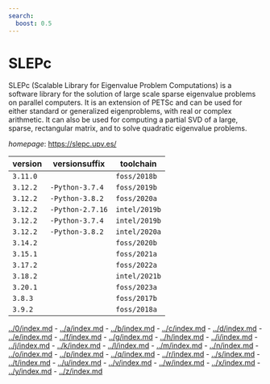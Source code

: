 ```yaml
---
search:
  boost: 0.5
---
```

# SLEPc

SLEPc (Scalable Library for Eigenvalue Problem Computations) is a software library for the solution  of large scale sparse eigenvalue problems on parallel computers. It is an extension of PETSc and can be used for  either standard or generalized eigenproblems, with real or complex arithmetic. It can also be used for computing a  partial SVD of a large, sparse, rectangular matrix, and to solve quadratic eigenvalue problems.

*homepage*: <https://slepc.upv.es/>

version | versionsuffix | toolchain
--------|---------------|----------
``3.11.0`` |  | ``foss/2018b``
``3.12.2`` | ``-Python-3.7.4`` | ``foss/2019b``
``3.12.2`` | ``-Python-3.8.2`` | ``foss/2020a``
``3.12.2`` | ``-Python-2.7.16`` | ``intel/2019b``
``3.12.2`` | ``-Python-3.7.4`` | ``intel/2019b``
``3.12.2`` | ``-Python-3.8.2`` | ``intel/2020a``
``3.14.2`` |  | ``foss/2020b``
``3.15.1`` |  | ``foss/2021a``
``3.17.2`` |  | ``foss/2022a``
``3.18.2`` |  | ``intel/2021b``
``3.20.1`` |  | ``foss/2023a``
``3.8.3`` |  | ``foss/2017b``
``3.9.2`` |  | ``foss/2018a``

[../0/index.md](0) - [../a/index.md](a) - [../b/index.md](b) - [../c/index.md](c) - [../d/index.md](d) - [../e/index.md](e) - [../f/index.md](f) - [../g/index.md](g) - [../h/index.md](h) - [../i/index.md](i) - [../j/index.md](j) - [../k/index.md](k) - [../l/index.md](l) - [../m/index.md](m) - [../n/index.md](n) - [../o/index.md](o) - [../p/index.md](p) - [../q/index.md](q) - [../r/index.md](r) - [../s/index.md](s) - [../t/index.md](t) - [../u/index.md](u) - [../v/index.md](v) - [../w/index.md](w) - [../x/index.md](x) - [../y/index.md](y) - [../z/index.md](z)

